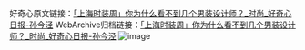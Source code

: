 好奇心原文链接：[「上海时装周」你为什么看不到几个男装设计师？_时尚_好奇心日报-孙今泾](https://www.qdaily.com/articles/8389.html)
WebArchive归档链接：[「上海时装周」你为什么看不到几个男装设计师？_时尚_好奇心日报-孙今泾](http://web.archive.org/web/20190623152744/https://www.qdaily.com/articles/8389.html)
![image](http://ww3.sinaimg.cn/large/007d5XDpgy1g3vczi8u5rj30u0464e81)